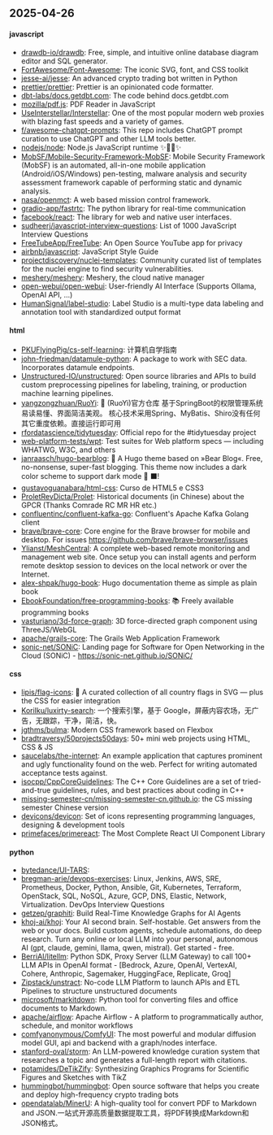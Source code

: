 ## 2025-04-26

#### javascript
* [drawdb-io/drawdb](https://github.com/drawdb-io/drawdb): Free, simple, and intuitive online database diagram editor and SQL generator.
* [FortAwesome/Font-Awesome](https://github.com/FortAwesome/Font-Awesome): The iconic SVG, font, and CSS toolkit
* [jesse-ai/jesse](https://github.com/jesse-ai/jesse): An advanced crypto trading bot written in Python
* [prettier/prettier](https://github.com/prettier/prettier): Prettier is an opinionated code formatter.
* [dbt-labs/docs.getdbt.com](https://github.com/dbt-labs/docs.getdbt.com): The code behind docs.getdbt.com
* [mozilla/pdf.js](https://github.com/mozilla/pdf.js): PDF Reader in JavaScript
* [UseInterstellar/Interstellar](https://github.com/UseInterstellar/Interstellar): One of the most popular modern web proxies with blazing fast speeds and a variety of games.
* [f/awesome-chatgpt-prompts](https://github.com/f/awesome-chatgpt-prompts): This repo includes ChatGPT prompt curation to use ChatGPT and other LLM tools better.
* [nodejs/node](https://github.com/nodejs/node): Node.js JavaScript runtime ✨🐢🚀✨
* [MobSF/Mobile-Security-Framework-MobSF](https://github.com/MobSF/Mobile-Security-Framework-MobSF): Mobile Security Framework (MobSF) is an automated, all-in-one mobile application (Android/iOS/Windows) pen-testing, malware analysis and security assessment framework capable of performing static and dynamic analysis.
* [nasa/openmct](https://github.com/nasa/openmct): A web based mission control framework.
* [gradio-app/fastrtc](https://github.com/gradio-app/fastrtc): The python library for real-time communication
* [facebook/react](https://github.com/facebook/react): The library for web and native user interfaces.
* [sudheerj/javascript-interview-questions](https://github.com/sudheerj/javascript-interview-questions): List of 1000 JavaScript Interview Questions
* [FreeTubeApp/FreeTube](https://github.com/FreeTubeApp/FreeTube): An Open Source YouTube app for privacy
* [airbnb/javascript](https://github.com/airbnb/javascript): JavaScript Style Guide
* [projectdiscovery/nuclei-templates](https://github.com/projectdiscovery/nuclei-templates): Community curated list of templates for the nuclei engine to find security vulnerabilities.
* [meshery/meshery](https://github.com/meshery/meshery): Meshery, the cloud native manager
* [open-webui/open-webui](https://github.com/open-webui/open-webui): User-friendly AI Interface (Supports Ollama, OpenAI API, ...)
* [HumanSignal/label-studio](https://github.com/HumanSignal/label-studio): Label Studio is a multi-type data labeling and annotation tool with standardized output format

#### html
* [PKUFlyingPig/cs-self-learning](https://github.com/PKUFlyingPig/cs-self-learning): 计算机自学指南
* [john-friedman/datamule-python](https://github.com/john-friedman/datamule-python): A package to work with SEC data. Incorporates datamule endpoints.
* [Unstructured-IO/unstructured](https://github.com/Unstructured-IO/unstructured): Open source libraries and APIs to build custom preprocessing pipelines for labeling, training, or production machine learning pipelines.
* [yangzongzhuan/RuoYi](https://github.com/yangzongzhuan/RuoYi): 🎉 (RuoYi)官方仓库 基于SpringBoot的权限管理系统 易读易懂、界面简洁美观。 核心技术采用Spring、MyBatis、Shiro没有任何其它重度依赖。直接运行即可用
* [rfordatascience/tidytuesday](https://github.com/rfordatascience/tidytuesday): Official repo for the #tidytuesday project
* [web-platform-tests/wpt](https://github.com/web-platform-tests/wpt): Test suites for Web platform specs — including WHATWG, W3C, and others
* [janraasch/hugo-bearblog](https://github.com/janraasch/hugo-bearblog): 🧸 A Hugo theme based on »Bear Blog«. Free, no-nonsense, super-fast blogging. This theme now includes a dark color scheme to support dark mode 🦉 ⬛️!
* [gustavoguanabara/html-css](https://github.com/gustavoguanabara/html-css): Curso de HTML5 e CSS3
* [ProletRevDicta/Prolet](https://github.com/ProletRevDicta/Prolet): Historical documents (in Chinese) about the GPCR (Thanks Comrade RC MR HR etc.)
* [confluentinc/confluent-kafka-go](https://github.com/confluentinc/confluent-kafka-go): Confluent's Apache Kafka Golang client
* [brave/brave-core](https://github.com/brave/brave-core): Core engine for the Brave browser for mobile and desktop. For issues https://github.com/brave/brave-browser/issues
* [Ylianst/MeshCentral](https://github.com/Ylianst/MeshCentral): A complete web-based remote monitoring and management web site. Once setup you can install agents and perform remote desktop session to devices on the local network or over the Internet.
* [alex-shpak/hugo-book](https://github.com/alex-shpak/hugo-book): Hugo documentation theme as simple as plain book
* [EbookFoundation/free-programming-books](https://github.com/EbookFoundation/free-programming-books): 📚 Freely available programming books
* [vasturiano/3d-force-graph](https://github.com/vasturiano/3d-force-graph): 3D force-directed graph component using ThreeJS/WebGL
* [apache/grails-core](https://github.com/apache/grails-core): The Grails Web Application Framework
* [sonic-net/SONiC](https://github.com/sonic-net/SONiC): Landing page for Software for Open Networking in the Cloud (SONiC) - https://sonic-net.github.io/SONiC/

#### css
* [lipis/flag-icons](https://github.com/lipis/flag-icons): 🎏 A curated collection of all country flags in SVG — plus the CSS for easier integration
* [KoriIku/luxirty-search](https://github.com/KoriIku/luxirty-search): 一个搜索引擎，基于 Google，屏蔽内容农场，无广告，无跟踪，干净，简洁，快。
* [jgthms/bulma](https://github.com/jgthms/bulma): Modern CSS framework based on Flexbox
* [bradtraversy/50projects50days](https://github.com/bradtraversy/50projects50days): 50+ mini web projects using HTML, CSS & JS
* [saucelabs/the-internet](https://github.com/saucelabs/the-internet): An example application that captures prominent and ugly functionality found on the web. Perfect for writing automated acceptance tests against.
* [isocpp/CppCoreGuidelines](https://github.com/isocpp/CppCoreGuidelines): The C++ Core Guidelines are a set of tried-and-true guidelines, rules, and best practices about coding in C++
* [missing-semester-cn/missing-semester-cn.github.io](https://github.com/missing-semester-cn/missing-semester-cn.github.io): the CS missing semester Chinese version
* [devicons/devicon](https://github.com/devicons/devicon): Set of icons representing programming languages, designing & development tools
* [primefaces/primereact](https://github.com/primefaces/primereact): The Most Complete React UI Component Library

#### python
* [bytedance/UI-TARS](https://github.com/bytedance/UI-TARS): 
* [bregman-arie/devops-exercises](https://github.com/bregman-arie/devops-exercises): Linux, Jenkins, AWS, SRE, Prometheus, Docker, Python, Ansible, Git, Kubernetes, Terraform, OpenStack, SQL, NoSQL, Azure, GCP, DNS, Elastic, Network, Virtualization. DevOps Interview Questions
* [getzep/graphiti](https://github.com/getzep/graphiti): Build Real-Time Knowledge Graphs for AI Agents
* [khoj-ai/khoj](https://github.com/khoj-ai/khoj): Your AI second brain. Self-hostable. Get answers from the web or your docs. Build custom agents, schedule automations, do deep research. Turn any online or local LLM into your personal, autonomous AI (gpt, claude, gemini, llama, qwen, mistral). Get started - free.
* [BerriAI/litellm](https://github.com/BerriAI/litellm): Python SDK, Proxy Server (LLM Gateway) to call 100+ LLM APIs in OpenAI format - [Bedrock, Azure, OpenAI, VertexAI, Cohere, Anthropic, Sagemaker, HuggingFace, Replicate, Groq]
* [Zipstack/unstract](https://github.com/Zipstack/unstract): No-code LLM Platform to launch APIs and ETL Pipelines to structure unstructured documents
* [microsoft/markitdown](https://github.com/microsoft/markitdown): Python tool for converting files and office documents to Markdown.
* [apache/airflow](https://github.com/apache/airflow): Apache Airflow - A platform to programmatically author, schedule, and monitor workflows
* [comfyanonymous/ComfyUI](https://github.com/comfyanonymous/ComfyUI): The most powerful and modular diffusion model GUI, api and backend with a graph/nodes interface.
* [stanford-oval/storm](https://github.com/stanford-oval/storm): An LLM-powered knowledge curation system that researches a topic and generates a full-length report with citations.
* [potamides/DeTikZify](https://github.com/potamides/DeTikZify): Synthesizing Graphics Programs for Scientific Figures and Sketches with TikZ
* [hummingbot/hummingbot](https://github.com/hummingbot/hummingbot): Open source software that helps you create and deploy high-frequency crypto trading bots
* [opendatalab/MinerU](https://github.com/opendatalab/MinerU): A high-quality tool for convert PDF to Markdown and JSON.一站式开源高质量数据提取工具，将PDF转换成Markdown和JSON格式。
